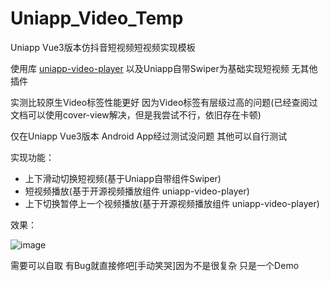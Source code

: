 # Uniapp_Video_Temp
Uniapp Vue3版本仿抖音短视频短视频实现模板

使用库 [uniapp-video-player](https://github.com/liusheng22/uniapp-video-player) 以及Uniapp自带Swiper为基础实现短视频 无其他插件

实测比较原生Video标签性能更好 因为Video标签有层级过高的问题(已经查阅过文档可以使用cover-view解决，但是我尝试不行，依旧存在卡顿)

仅在Uniapp Vue3版本 Android App经过测试没问题 其他可以自行测试

实现功能：
* 上下滑动切换短视频(基于Uniapp自带组件Swiper)
* 短视频播放(基于开源视频播放组件 uniapp-video-player)
* 上下切换暂停上一个视频播放(基于开源视频播放组件 uniapp-video-player)

效果：

![image](https://github.com/user-attachments/assets/cf11d050-6fe4-4ff6-b2ef-42d2d0c511a8)

需要可以自取 有Bug就直接修吧[手动笑哭]因为不是很复杂 只是一个Demo
